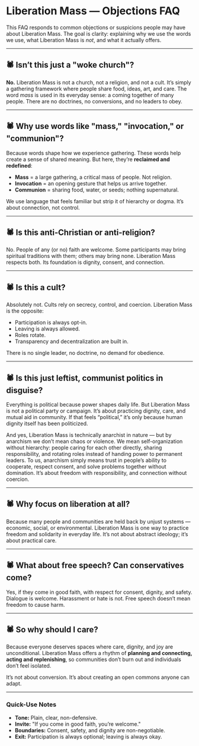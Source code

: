 # Liberation Mass — Objections FAQ

This FAQ responds to common objections or suspicions people may have about Liberation Mass. The goal is clarity: explaining why we use the words we use, what Liberation Mass is *not*, and what it actually offers.

---

## 🕷️ Isn’t this just a "woke church"?

**No.** Liberation Mass is not a church, not a religion, and not a cult. It’s simply a gathering framework where people share food, ideas, art, and care. The word *mass* is used in its everyday sense: a coming together of many people. There are no doctrines, no conversions, and no leaders to obey.

---

## 🕷️ Why use words like "mass," "invocation," or "communion"?

Because words shape how we experience gathering. These words help create a sense of shared meaning. But here, they’re **reclaimed and redefined**:

* **Mass** = a large gathering, a critical mass of people. Not religion.
* **Invocation** = an opening gesture that helps us arrive together.
* **Communion** = sharing food, water, or seeds; nothing supernatural.

We use language that feels familiar but strip it of hierarchy or dogma. It’s about connection, not control.

---

## 🕷️ Is this anti-Christian or anti-religion?

No. People of any (or no) faith are welcome. Some participants may bring spiritual traditions with them; others may bring none. Liberation Mass respects both. Its foundation is dignity, consent, and connection.

---

## 🕷️ Is this a cult?

Absolutely not. Cults rely on secrecy, control, and coercion. Liberation Mass is the opposite:

* Participation is always opt-in.
* Leaving is always allowed.
* Roles rotate.
* Transparency and decentralization are built in.

There is no single leader, no doctrine, no demand for obedience.

---

## 🕷️ Is this just leftist, communist politics in disguise?

Everything is political because power shapes daily life. But Liberation Mass is not a political party or campaign. It’s about practicing dignity, care, and mutual aid in community. If that feels “political,” it’s only because human dignity itself has been politicized.

And yes, Liberation Mass is technically anarchist in nature — but by anarchism we don’t mean chaos or violence. We mean self-organization without hierarchy: people caring for each other directly, sharing responsibility, and rotating roles instead of handing power to permanent leaders. To us, anarchism simply means trust in people’s ability to cooperate, respect consent, and solve problems together without domination. It’s about freedom with responsibility, and connection without coercion.

---

## 🕷️ Why focus on liberation at all?

Because many people and communities are held back by unjust systems — economic, social, or environmental. Liberation Mass is one way to practice freedom and solidarity in everyday life. It’s not about abstract ideology; it’s about practical care.

---

## 🕷️ What about free speech? Can conservatives come?

Yes, if they come in good faith, with respect for consent, dignity, and safety. Dialogue is welcome. Harassment or hate is not. Free speech doesn’t mean freedom to cause harm.

---

## 🕷️ So why should I care?

Because everyone deserves spaces where care, dignity, and joy are unconditional. Liberation Mass offers a rhythm of **planning and connecting, acting and replenishing**, so communities don’t burn out and individuals don’t feel isolated.

It’s not about conversion. It’s about creating an open commons anyone can adapt.

---

### Quick-Use Notes

* **Tone:** Plain, clear, non-defensive.
* **Invite:** "If you come in good faith, you’re welcome."
* **Boundaries:** Consent, safety, and dignity are non-negotiable.
* **Exit:** Participation is always optional; leaving is always okay.
